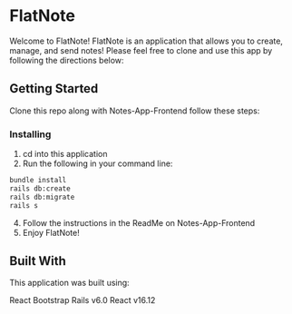 # FlatNote
Welcome to FlatNote!
FlatNote is an application that allows you to create, manage, and send notes! 
Please feel free to clone and use this app by following the directions below:

## Getting Started
Clone this repo along with Notes-App-Frontend follow these steps:

### Installing

1. cd into this application
2. Run the following in your command line:
```bash
bundle install
rails db:create
rails db:migrate
rails s
```
4. Follow the instructions in the ReadMe on Notes-App-Frontend
5. Enjoy FlatNote!


## Built With
This application was built using:

React Bootstrap
Rails v6.0
React v16.12
